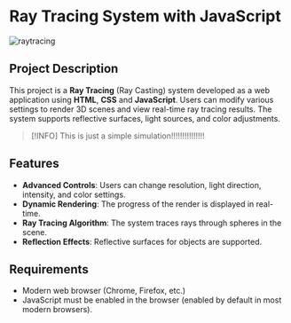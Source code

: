 # Ray Tracing System with JavaScript

![raytracing](https://github.com/user-attachments/assets/971b9966-a5d6-48b0-be42-1b84e968f040)

## Project Description
This project is a **Ray Tracing** (Ray Casting) system developed as a web application using **HTML**, **CSS** and **JavaScript**. Users can modify various settings to render 3D scenes and view real-time ray tracing results. The system supports reflective surfaces, light sources, and color adjustments.

> [!INFO]
> This is just a simple simulation!!!!!!!!!!!!!!!

## Features
- **Advanced Controls**: Users can change resolution, light direction, intensity, and color settings.
- **Dynamic Rendering**: The progress of the render is displayed in real-time.
- **Ray Tracing Algorithm**: The system traces rays through spheres in the scene.
- **Reflection Effects**: Reflective surfaces for objects are supported.

## Requirements
- Modern web browser (Chrome, Firefox, etc.)
- JavaScript must be enabled in the browser (enabled by default in most modern browsers).
